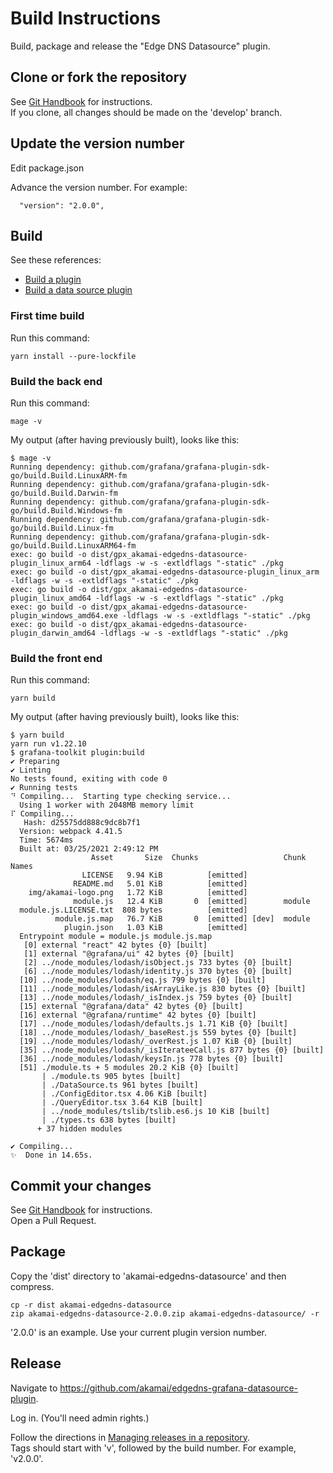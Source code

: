 # Build Instructions
Build, package and release the "Edge DNS Datasource" plugin.

## Clone or fork the repository
See [Git Handbook](https://guides.github.com/introduction/git-handbook/) for instructions.  
If you clone, all changes should be made on the 'develop' branch.

## Update the version number
Edit package.json

Advance the version number.  For example:
```
  "version": "2.0.0",
```

## Build
See these references:  
* [Build a plugin](https://grafana.com/docs/grafana/latest/developers/plugins/)
* [Build a data source plugin](https://grafana.com/tutorials/build-a-data-source-plugin/)

### First time build
Run this command:
```
yarn install --pure-lockfile
```

### Build the back end
Run this command:
```
mage -v
```

My output (after having previously built), looks like this:
```
$ mage -v
Running dependency: github.com/grafana/grafana-plugin-sdk-go/build.Build.LinuxARM-fm
Running dependency: github.com/grafana/grafana-plugin-sdk-go/build.Build.Darwin-fm
Running dependency: github.com/grafana/grafana-plugin-sdk-go/build.Build.Windows-fm
Running dependency: github.com/grafana/grafana-plugin-sdk-go/build.Build.Linux-fm
Running dependency: github.com/grafana/grafana-plugin-sdk-go/build.Build.LinuxARM64-fm
exec: go build -o dist/gpx_akamai-edgedns-datasource-plugin_linux_arm64 -ldflags -w -s -extldflags "-static" ./pkg
exec: go build -o dist/gpx_akamai-edgedns-datasource-plugin_linux_arm -ldflags -w -s -extldflags "-static" ./pkg
exec: go build -o dist/gpx_akamai-edgedns-datasource-plugin_linux_amd64 -ldflags -w -s -extldflags "-static" ./pkg
exec: go build -o dist/gpx_akamai-edgedns-datasource-plugin_windows_amd64.exe -ldflags -w -s -extldflags "-static" ./pkg
exec: go build -o dist/gpx_akamai-edgedns-datasource-plugin_darwin_amd64 -ldflags -w -s -extldflags "-static" ./pkg
```

### Build the front end
Run this command:
```
yarn build
```

My output (after having previously built), looks like this:
```
$ yarn build
yarn run v1.22.10
$ grafana-toolkit plugin:build
✔ Preparing
✔ Linting
No tests found, exiting with code 0
✔ Running tests
⠙ Compiling...  Starting type checking service...
  Using 1 worker with 2048MB memory limit
⠏ Compiling...  
   Hash: d25575dd888c9dc8b7f1
  Version: webpack 4.41.5
  Time: 5674ms
  Built at: 03/25/2021 2:49:12 PM
                  Asset       Size  Chunks                   Chunk Names
                LICENSE   9.94 KiB          [emitted]        
              README.md   5.01 KiB          [emitted]        
    img/akamai-logo.png   1.72 KiB          [emitted]        
              module.js   12.4 KiB       0  [emitted]        module
  module.js.LICENSE.txt  808 bytes          [emitted]        
          module.js.map   76.7 KiB       0  [emitted] [dev]  module
            plugin.json   1.03 KiB          [emitted]        
  Entrypoint module = module.js module.js.map
   [0] external "react" 42 bytes {0} [built]
   [1] external "@grafana/ui" 42 bytes {0} [built]
   [2] ../node_modules/lodash/isObject.js 733 bytes {0} [built]
   [6] ../node_modules/lodash/identity.js 370 bytes {0} [built]
  [10] ../node_modules/lodash/eq.js 799 bytes {0} [built]
  [11] ../node_modules/lodash/isArrayLike.js 830 bytes {0} [built]
  [13] ../node_modules/lodash/_isIndex.js 759 bytes {0} [built]
  [15] external "@grafana/data" 42 bytes {0} [built]
  [16] external "@grafana/runtime" 42 bytes {0} [built]
  [17] ../node_modules/lodash/defaults.js 1.71 KiB {0} [built]
  [18] ../node_modules/lodash/_baseRest.js 559 bytes {0} [built]
  [19] ../node_modules/lodash/_overRest.js 1.07 KiB {0} [built]
  [35] ../node_modules/lodash/_isIterateeCall.js 877 bytes {0} [built]
  [36] ../node_modules/lodash/keysIn.js 778 bytes {0} [built]
  [51] ./module.ts + 5 modules 20.2 KiB {0} [built]
       | ./module.ts 905 bytes [built]
       | ./DataSource.ts 961 bytes [built]
       | ./ConfigEditor.tsx 4.06 KiB [built]
       | ./QueryEditor.tsx 3.64 KiB [built]
       | ../node_modules/tslib/tslib.es6.js 10 KiB [built]
       | ./types.ts 638 bytes [built]
      + 37 hidden modules 
  
✔ Compiling...
✨  Done in 14.65s.
```

## Commit your changes 
See [Git Handbook](https://guides.github.com/introduction/git-handbook/) for instructions.  
Open a Pull Request.

## Package
Copy the 'dist' directory to 'akamai-edgedns-datasource' and then compress.
```
cp -r dist akamai-edgedns-datasource
zip akamai-edgedns-datasource-2.0.0.zip akamai-edgedns-datasource/ -r
```
'2.0.0' is an example. Use your current plugin version number.

## Release

Navigate to https://github.com/akamai/edgedns-grafana-datasource-plugin.

Log in. (You'll need admin rights.)

Follow the directions in [Managing releases in a repository](https://docs.github.com/en/github/administering-a-repository/managing-releases-in-a-repository).  
Tags should start with 'v', followed by the build number.  For example, 'v2.0.0'.  

